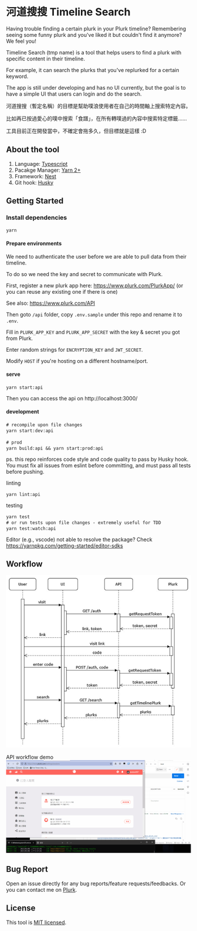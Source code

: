 # 河道搜搜 Timeline Search

Having trouble finding a certain plurk in your Plurk timeline? Remembering seeing some funny plurk and you've liked it but couldn't find it anymore? We feel you!

Timeline Search (tmp name) is a tool that helps users to find a plurk with specific content in their timeline.

For example, it can search the plurks that you've replurked for a certain keyword.

The app is still under developing and has no UI currently, but the goal is to have a simple UI that users can login and do the search.

河道搜搜（暫定名稱）的目標是幫助噗浪使用者在自己的時間軸上搜索特定內容。

比如再已按過愛心的噗中搜索「食譜」，在所有轉噗過的內容中搜索特定標籤……

工具目前正在開發當中，不確定會拖多久，但目標就是這樣 :D

## About the tool

1. Language: [Typescript](https://github.com/microsoft/TypeScript)
2. Pacakge Manager: [Yarn 2+](https://yarnpkg.com/getting-started/install)
3. Framework: [Nest](https://github.com/nestjs/nest)
4. Git hook: [Husky](https://typicode.github.io/husky/#/)

## Getting Started

### Install dependencies
```
yarn
```

#### Prepare environments

We need to authenticate the user before we are able to pull data from their timeline.

To do so we need the key and secret to communicate with Plurk.

First, register a new plurk app here: https://www.plurk.com/PlurkApp/
(or you can reuse any existing one if there is one)

See also: https://www.plurk.com/API

Then goto `/api` folder, copy `.env.sample` under this repo and rename it to `.env`.

Fill in `PLURK_APP_KEY` and `PLURK_APP_SECRET` with the key & secret you got from Plurk.

Enter random strings for `ENCRYPTION_KEY` and `JWT_SECRET`.

Modify `HOST` if you're hosting on a different hostname/port.

#### serve

```
yarn start:api
```

Then you can access the api on http://localhost:3000/

#### development

```
# recompile upon file changes
yarn start:dev:api

# prod
yarn build:api && yarn start:prod:api
```

ps. this repo reinforces code style and code quality to pass by Husky hook.
You must fix all issues from eslint before committing, and must pass all tests before pushing.

linting

```
yarn lint:api
```

testing

```
yarn test
# or run tests upon file changes - extremely useful for TDD
yarn test:watch:api
```

Editor (e.g., vscode) not able to resolve the package?
Check https://yarnpkg.com/getting-started/editor-sdks

## Workflow

![img](./img/plurk-search-uml.jpg)

API workflow demo
![img](./img/demo.gif)

## Bug Report

Open an issue directly for any bug reports/feature requests/feedbacks.
Or you can contact me on [Plurk](https://plurk.com/boxbox557).

## License

This tool is [MIT licensed](https://github.com/cloudewu/plurk-search/blob/master/LICENSE).
